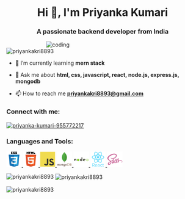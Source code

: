 <h1 align="center">Hi 👋, I'm Priyanka Kumari</h1>
<h3 align="center">A passionate backend developer from India</h3>
<img align="right" alt="coding" width="400" src="https://repository-images.githubusercontent.com/468905916/90ca25d9-022e-4a73-97df-fcf49082363a">

<p align="left"> <img src="https://komarev.com/ghpvc/?username=priyankakri8893&label=Profile%20views&color=0e75b6&style=flat" alt="priyankakri8893" /> </p>

- 🌱 I’m currently learning **mern stack**

- 💬 Ask me about **html, css, javascript, react, node.js, express.js, mongodb**

- 📫 How to reach me **priyankakri8893@gmail.com**

<h3 align="left">Connect with me:</h3>
<p align="left">
<a href="https://linkedin.com/in/priyanka-kumari-955772217" target="blank"><img align="center" src="https://raw.githubusercontent.com/rahuldkjain/github-profile-readme-generator/master/src/images/icons/Social/linked-in-alt.svg" alt="priyanka-kumari-955772217" height="30" width="40" /></a>
</p>

<h3 align="left">Languages and Tools:</h3>
<p align="left"> <a href="https://www.w3schools.com/css/" target="_blank" rel="noreferrer"> <img src="https://raw.githubusercontent.com/devicons/devicon/master/icons/css3/css3-original-wordmark.svg" alt="css3" width="40" height="40"/> </a> <a href="https://www.w3.org/html/" target="_blank" rel="noreferrer"> <img src="https://raw.githubusercontent.com/devicons/devicon/master/icons/html5/html5-original-wordmark.svg" alt="html5" width="40" height="40"/> </a> <a href="https://developer.mozilla.org/en-US/docs/Web/JavaScript" target="_blank" rel="noreferrer"> <img src="https://raw.githubusercontent.com/devicons/devicon/master/icons/javascript/javascript-original.svg" alt="javascript" width="40" height="40"/> </a> <a href="https://www.mongodb.com/" target="_blank" rel="noreferrer"> <img src="https://raw.githubusercontent.com/devicons/devicon/master/icons/mongodb/mongodb-original-wordmark.svg" alt="mongodb" width="40" height="40"/> </a> <a href="https://nodejs.org" target="_blank" rel="noreferrer"> <img src="https://raw.githubusercontent.com/devicons/devicon/master/icons/nodejs/nodejs-original-wordmark.svg" alt="nodejs" width="40" height="40"/> </a> <a href="https://reactjs.org/" target="_blank" rel="noreferrer"> <img src="https://raw.githubusercontent.com/devicons/devicon/master/icons/react/react-original-wordmark.svg" alt="react" width="40" height="40"/> </a> <a href="https://sass-lang.com" target="_blank" rel="noreferrer"> <img src="https://raw.githubusercontent.com/devicons/devicon/master/icons/sass/sass-original.svg" alt="sass" width="40" height="40"/> </a> </p>

<p><img align="left" src="https://github-readme-stats.vercel.app/api/top-langs?username=priyankakri8893&show_icons=true&locale=en&layout=compact" alt="priyankakri8893" /></p>

<p>&nbsp;<img align="center" src="https://github-readme-stats.vercel.app/api?username=priyankakri8893&show_icons=true&locale=en" alt="priyankakri8893" /></p>

<p><img align="center" src="https://github-readme-streak-stats.herokuapp.com/?user=priyankakri8893&" alt="priyankakri8893" /></p>
